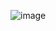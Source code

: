 ![image](https://github.com/karpo27/Exercism_Python/assets/54405665/b02d8315-08b8-4f61-af1f-5d15b60fb07a)
